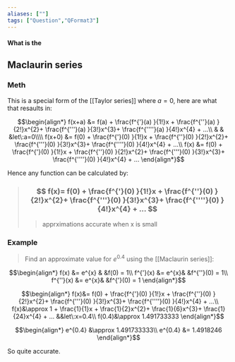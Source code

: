 ```yaml
---
aliases: [""]
tags: ["Question","QFormat3"]
---
```


#### What is the
## Maclaurin series
### Meth
This is a special form of the [[Taylor series]] where $a=0$, here are what that resaults in:

$$\begin{align*}
f(x+a) &= f(a) + \frac{f^{'}(a) }{1!}x + \frac{f^{''}(a) }{2!}x^{2}+ \frac{f^{'''}(a) }{3!}x^{3}+ \frac{f^{''''}(a) }{4!}x^{4} + ...\\
& & &let\:a=0\\\\
f(x+0) &= f(0) + \frac{f^{'}(0) }{1!}x + \frac{f^{''}(0) }{2!}x^{2}+ \frac{f^{'''}(0) }{3!}x^{3}+ \frac{f^{''''}(0) }{4!}x^{4} + ...\\
f(x) &= f(0) + \frac{f^{'}(0) }{1!}x + \frac{f^{''}(0) }{2!}x^{2}+ \frac{f^{'''}(0) }{3!}x^{3}+ \frac{f^{''''}(0) }{4!}x^{4} + ...
\end{align*}$$

Hence any function can be calculated by:

> ### $$ f(x)= f(0) + \frac{f^{'}(0) }{1!}x + \frac{f^{''}(0) }{2!}x^{2}+ \frac{f^{'''}(0) }{3!}x^{3}+ \frac{f^{''''}(0) }{4!}x^{4} + ... $$ 
>> apprximations accurate when x is small

### Example

> Find an approximate value for $e^{0.4}$ using the [[Maclaurin series]]:

$$\begin{align*}
f(x) &= e^{x} & &f(0) = 1\\
f^{'}(x) &= e^{x}& &f^{''}(0) = 1\\
f^{''}(x) &= e^{x}& &f^{'}(0) = 1
\end{align*}$$

$$\begin{align*}
f(x)&= f(0) + \frac{f^{'}(0) }{1!}x + \frac{f^{''}(0) }{2!}x^{2}+ \frac{f^{'''}(0) }{3!}x^{3}+ \frac{f^{''''}(0) }{4!}x^{4} + ...\\
f(x)&\approx 1 + \frac{1}{1}x + \frac{1}{2}x^{2}+ \frac{1}{6}x^{3}+ \frac{1}{24}x^{4} + ... &&let\:x=0.4\\
f(0.4)&\approx 1.491733333
\end{align*}$$

$$\begin{align*}
   e^{0.4} &\approx 1.491733333\\
   e^{0.4} &= 1.4918246
\end{align*}$$

So quite accurate.